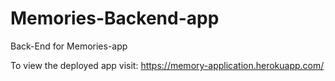 # Memories-Backend-app
Back-End for Memories-app


To view the deployed app visit: https://memory-application.herokuapp.com/
